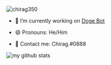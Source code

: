 <p align="left"> <img src="https://komarev.com/ghpvc/?username=chirag350" alt="chirag350" /> </p>

- 🐶 I’m currently working on [Doge Bot](https://dogebot.ml/docs)

- 😄 Pronouns: He/Him

- 💬 Contact me: Chirag.#0888

![my github stats](https://github-readme-stats.vercel.app/api?username=chirag350&hide=[])

